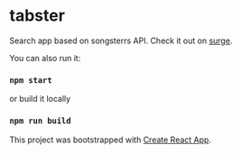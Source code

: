 # tabster
Search app based on songsterrs API. Check it out on [surge](http://succinct-lock.surge.sh/).

You can also run it:

### `npm start`

or build it locally

### `npm run build`

This project was bootstrapped with [Create React App](https://github.com/facebook/create-react-app).
